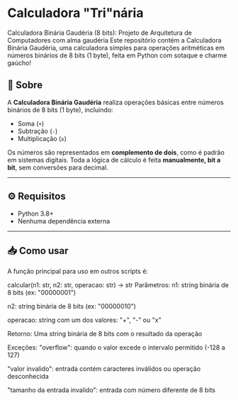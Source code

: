 # Calculadora "Tri"nária
Calculadora Binária Gaudéria (8 bits): Projeto de Arquitetura de Computadores com alma gaudéria  Este repositório contém a Calculadora Binária Gaudéria, uma calculadora simples para operações aritméticas em números binários de 8 bits (1 byte), feita em Python com sotaque e charme gaúcho!

## 🧠 Sobre

A **Calculadora Binária Gaudéria** realiza operações básicas entre números binários de 8 bits (1 byte), incluindo:

- Soma (`+`)
- Subtração (`-`)
- Multiplicação (`x`)

Os números são representados em **complemento de dois**, como é padrão em sistemas digitais. Toda a lógica de cálculo é feita **manualmente, bit a bit**, sem conversões para decimal.

---

## ⚙️ Requisitos

- Python 3.8+
- Nenhuma dependência externa

---

## 📥 Como usar

A função principal para uso em outros scripts é:

calcular(n1: str, n2: str, operacao: str) -> str
Parâmetros:
n1: string binária de 8 bits (ex: "00000001")

n2: string binária de 8 bits (ex: "00000010")

operacao: string com um dos valores: "+", "-" ou "x"

Retorno:
Uma string binária de 8 bits com o resultado da operação

Exceções:
"overflow": quando o valor excede o intervalo permitido (-128 a 127)

"valor invalido": entrada contém caracteres inválidos ou operação desconhecida

"tamanho da entrada invalido": entrada com número diferente de 8 bits
